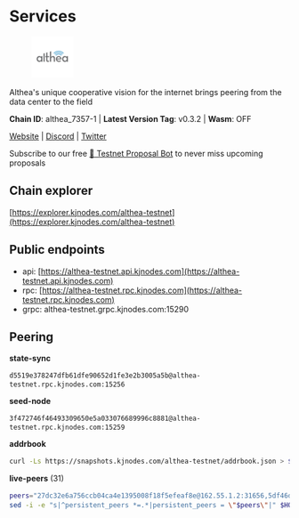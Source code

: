 # Services

<figure><img src="https://raw.githubusercontent.com/kj89/cosmos-images/main/logos/althea.png" alt=""><figcaption></figcaption></figure>

Althea's unique cooperative vision for the internet  brings peering from the data center to the field

**Chain ID**: althea_7357-1 | **Latest Version Tag**: v0.3.2 | **Wasm**: OFF

[Website](https://www.althea.net) | [Discord](https://discord.gg/ZTKWfpDs) | [Twitter](https://twitter.com/altheanetwork)



Subscribe to our free [🤖 Testnet Proposal Bot](https://t.me/kjnodes_testnet_proposal_bot) to never miss upcoming proposals


## Chain explorer
[https://explorer.kjnodes.com/althea-testnet](https://explorer.kjnodes.com/althea-testnet)

## Public endpoints

* api: [https://althea-testnet.api.kjnodes.com](https://althea-testnet.api.kjnodes.com)
* rpc: [https://althea-testnet.rpc.kjnodes.com](https://althea-testnet.rpc.kjnodes.com)
* grpc: althea-testnet.grpc.kjnodes.com:15290

## Peering

**state-sync**

```text
d5519e378247dfb61dfe90652d1fe3e2b3005a5b@althea-testnet.rpc.kjnodes.com:15256
```

**seed-node**

```text
3f472746f46493309650e5a033076689996c8881@althea-testnet.rpc.kjnodes.com:15259
```

**addrbook**
```bash
curl -Ls https://snapshots.kjnodes.com/althea-testnet/addrbook.json > $HOME/.althea/config/addrbook.json
```

**live-peers** (31)
```bash
peers="27dc32e6a756ccb04ca4e1395008f18f5efeaf8e@162.55.1.2:31656,5df46d6901ca3487b640950cd0ffedd315536ca1@161.97.139.245:26656,8cd0cf98fa86c01796b07d230aa5261e06b1b37d@95.217.206.246:26656,7eb055628aee375914d7d265ef4bc01ea692fe95@65.109.82.106:31656,937dcf8c45b7c64e5188a7036427f2ce86383035@95.165.89.222:24126,24ae39234e1ceddc1585af9be8a6484edac79123@49.12.123.97:26656,70caf9545f6fd67f2561964b0a69bf36ba6f81d4@5.161.205.63:26656,f6e3f995ba1c3ceed8bd556d9a23d2922d98a9a6@66.172.36.136:14656,d5519e378247dfb61dfe90652d1fe3e2b3005a5b@65.109.68.190:52656,0aac1fc75b4a613f6bb7d15c6250350d478227a6@66.45.231.30:11144,76932bbeb29836c6405329c21358d051ef6e33a3@65.109.65.163:21856,1d9a103d1e24c590bdfb577537eddd19a322f886@65.109.92.240:17886,17edf24237b1c2b5b196d344761f964407d05862@65.108.233.109:12456,d4c21f733f0aff703d36265b25126b01eaab8742@68.142.182.44:26656,0d4220d2bbda711183a8db6f45c26b1541fa0d6a@65.109.116.204:21856,4f5eb5164329a61fc898ac75849ae873c8e539c9@66.172.36.135:14656,cd71580f8ab4af6beeaf867702a86ca6f9331f71@65.19.136.133:23296,cc542d9fb5f93780fc4004aa67f2b502686a24e8@144.76.27.79:61056,6c3d7683bf40a521b7c22391fd6c989b46a2e0e2@78.46.106.75:27656,fd54b3d5e49c047dae61ca3a8e430f500eab783c@65.109.92.148:26656,c215cf295b05c1338fdf5070a7b2abde873f5a88@95.217.40.230:26656,0037b2dc30933fa5c027a83be39f0061253ff83b@5.189.157.140:26656,1991a3263255fc32d65b49335bcaee19f607c934@185.16.39.99:26656,04917b5810df2a380c1b18d83f577f1aba550818@222.106.187.14:53300,019988ce47565ad683b7675216e8fbcb171b841c@107.155.125.170:26656,ccc09b0fb3c5f6b2dc826a6896bf43b099921bdb@207.180.253.242:26656,ba247bdf826a9636a8276d6a00d8004755f6bb18@162.19.238.210:26656,2cd7bd0bb40ed6f16ff7a9617ae8c7a74ce06e34@148.251.91.219:26656,3aeffaa1ac7b6741110987cfae4604751ac7d865@107.22.132.229:26656,a1c05be605625e7fd3af6b9e5c84937a48482be5@35.201.194.177:26656,90d692d481c1c4739ba8a7045b5552fa8d410901@88.99.164.158:17886"
sed -i -e "s|^persistent_peers *=.*|persistent_peers = \"$peers\"|" $HOME/.althea/config/config.toml
```
